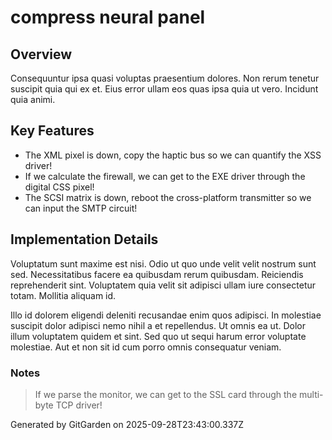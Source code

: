 # compress neural panel

## Overview
Consequuntur ipsa quasi voluptas praesentium dolores. Non rerum tenetur suscipit quia qui ex et. Eius error ullam eos quas ipsa quia ut vero. Incidunt quia animi.

## Key Features
- The XML pixel is down, copy the haptic bus so we can quantify the XSS driver!
- If we calculate the firewall, we can get to the EXE driver through the digital CSS pixel!
- The SCSI matrix is down, reboot the cross-platform transmitter so we can input the SMTP circuit!

## Implementation Details
Voluptatum sunt maxime est nisi. Odio ut quo unde velit velit nostrum sunt sed. Necessitatibus facere ea quibusdam rerum quibusdam. Reiciendis reprehenderit sint. Voluptatem quia velit sit adipisci ullam iure consectetur totam. Mollitia aliquam id.
 Illo id dolorem eligendi deleniti recusandae enim quos adipisci. In molestiae suscipit dolor adipisci nemo nihil a et repellendus. Ut omnis ea ut. Dolor illum voluptatem quidem et sint. Sed quo ut sequi harum error voluptate molestiae. Aut et non sit id cum porro omnis consequatur veniam.

### Notes
> If we parse the monitor, we can get to the SSL card through the multi-byte TCP driver!

Generated by GitGarden on 2025-09-28T23:43:00.337Z